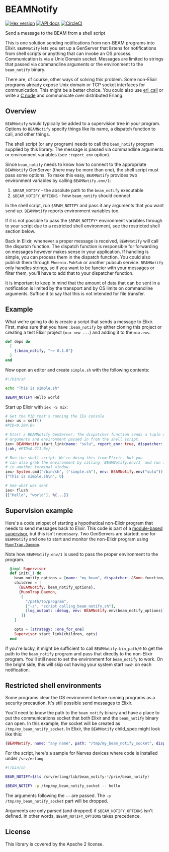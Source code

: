 # BEAMNotify

[![Hex version](https://img.shields.io/hexpm/v/beam_notify.svg "Hex version")](https://hex.pm/packages/beam_notify)
[![API docs](https://img.shields.io/hexpm/v/beam_notify.svg?label=hexdocs "API docs")](https://hexdocs.pm/beam_notify/BEAMNotify.html)
[![CircleCI](https://circleci.com/gh/nerves-networking/beam_notify.svg?style=svg)](https://circleci.com/gh/nerves-networking/beam_notify)

Send a message to the BEAM from a shell script

This is one solution sending notifications from non-BEAM programs into Elixir.
`BEAMNotify` lets you set up a GenServer that listens for notifications from
shell scripts or anything that can invoke an OS process. Communication is via a
Unix Domain socket. Messages are limited to strings that passed via commandline
arguments or the environment to the `beam_notify` binary.

There are, of course, other ways of solving this problem. Some non-Elixir
programs already expose Unix domain or TCP socket interfaces for communication.
This might be a better choice. You could also use
[erl_call](http://erlang.org/doc/man/erl_call.html) or write a [C
node](http://erlang.org/doc/apps/erl_interface/ei_users_guide.html#introduction)
and communicate over distributed Erlang.

## Overview

`BEAMNotify` would typically be added to a supervision tree in your program.
Options to `BEAMNotify` specify things like its name, a dispatch function to
call, and other things.

The shell script (or any program) needs to call the `beam_notify` program
supplied by this library. The message is passed via commandline arguments or
environment variables (see `:report_env` option).

Since `beam_notify` needs to know how to connect to the appropriate
`BEAMNotify` GenServer (there may be more than one), the shell script must pass
some options. To make this easy, `BEAMNotify` provides two environment
variables by calling `BEAMNotify.env/1`:

1. `$BEAM_NOTIFY` - the absolute path to the `beam_notify` executable
2. `$BEAM_NOTIFY_OPTIONS` - how `beam_notify` should connect

In the shell script, run `$BEAM_NOTIFY` and pass it any arguments that you want
send up. `BEAMNotify` reports environment variables too.

If it is not possible to pass the `$BEAM_NOTIFY*` environment variables through
to your script due to a restricted shell environment, see the restricted shell
section below.

Back in Elixir, whenever a proper message is received, `BEAMNotify` will call
the dispatch function. The dispatch function is responsible for forwarding on
messages however makes sense in your application. If handling is simple, you can
process them in the dispatch function. You could also publish them through
`Phoenix.PubSub` or another pubsub service. `BEAMNotify` only handles strings,
so if you want to be fancier with your messages or filter them, you'll have to
add that to your dispatcher function.

It is important to keep in mind that the amount of data that can be sent in a
notification is limited by the transport and by OS limits on commandline
arguments. Suffice it to say that this is not intended for file transfer.

## Example

What we're going to do is create a script that sends a message to Elixir.
First, make sure that you have `:beam_notify` by either cloning this project or
creating a test Elixir project (`mix new ...`) and adding it to the `mix.exs`:

```elixir
def deps do
  [
    {:beam_notify, "~> 0.1.0"}
  ]
end
```

Now open an editor and create `simple.sh` with the following contents:

```sh
#!/bin/sh

echo "This is simple.sh"

$BEAM_NOTIFY Hello world
```

Start up Elixir with `iex -S mix`:

```elixir
# Get the PID that's running the IEx console
iex> us = self()
#PID<0.204.0>

# Start a BEAMNotify GenServer. The dispatcher function sends a tuple with the
# arguments and environment passed in from the shell script.
iex> BEAMNotify.start_link(name: "sulu", report_env: true, dispatcher: &send(us, {&1, &2}))
{:ok, #PID<0.211.0>}

# Run the shell script. We're doing this from Elixir, but you
# can also grab the environment by calling `BEAMNotify.env/1` and run it
# in another terminal window.
iex> System.cmd("/bin/sh", ["simple.sh"], env: BEAMNotify.env("sulu"))
{"This is simple.sh\n", 0}

# See what was sent
iex> flush
{["Hello", "world"], %{...}}
```

## Supervision example

Here's a code snippet of starting a hypothetical non-Elixir program that needs
to send messages back to Elixir. This code is part of a [module-based
supervisor](https://hexdocs.pm/elixir/Supervisor.html#module-module-based-supervisors),
but this isn't necessary. Two GenServers are started: one for `BEAMNotify` and
one to start and monitor the non-Elixir program using
[`MuonTrap.Daemon`](https://hexdocs.pm/muontrap/MuonTrap.Daemon.html).

Note how `BEAMNotify.env/1` is used to pass the proper environment to the
program.

```elixir
  @impl Supervisor
  def init(_) do
    beam_notify_options = [name: "my_beam", dispatcher: &Some.function/2]
    children = [
      {BEAMNotify, beam_notify_options},
      {MuonTrap.Daemon,
       [
         "/path/to/program",
         ["-s", "script_calling_beam_notify.sh"],
         [log_output: :debug, env: BEAMNotify.env(beam_notify_options)]
       ]}
    ]

    opts = [strategy: :one_for_one]
    Supervisor.start_link(children, opts)
  end
```

If you're lucky, it might be sufficient to call `BEAMNotify.bin_path/0` to get
the path to the `beam_notify` program and pass that directly to the non-Elixir
program. You'll still need to set the environment for `beam_notify` to work. On
the bright side, this will skip out having your system start `bash` on each
notification.

## Restricted shell environments

Some programs clear the OS environment before running programs as a security
precaution. It's still possible send messages to Elixir.

You'll need to know the path to the `beam_notify` binary and have a place to put
the communications socket that both Elixir and the `beam_notify` binary can
open. In this example, the socket will be created as
`/tmp/my_beam_notify_socket`. In Elixir, the `BEAMNotify` child_spec might look
like this:

```elixir
{BEAMNotify, name: "any name", path: "/tmp/my_beam_notify_socket", dispatcher: &Some.function/2}
```

For the script, here's a sample for Nerves devices where code is installed under
`/srv/erlang`.

```sh
#!/bin/sh

BEAM_NOTIFY=$(ls /srv/erlang/lib/beam_notify-*/priv/beam_notify)

$BEAM_NOTIFY -p /tmp/my_beam_notify_socket -- hello
```

The arguments following the `--` are passed. The `-p /tmp/my_beam_notify_socket`
part will be dropped.

Arguments are only parsed (and dropped) if `$BEAM_NOTIFY_OPTIONS` isn't defined.
In other words, `$BEAM_NOTIFY_OPTIONS` takes precedence.

## License

This library is covered by the Apache 2 license.

